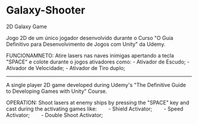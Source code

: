 # Galaxy-Shooter
2D Galaxy Game

Jogo 2D de um único jogador desenvolvido durante o Curso "O Guia Definitivo para Desenvolvimento de Jogos com Unity" da Udemy.

FUNCIONAMNETO: Atire lasers nas naves inimigas apertando a tecla "SPACE" e colote durante o jogos ativadores como:
      - Ativador de Escudo;
      - Ativador de Velocidade;
      - Ativador de Tiro duplo;
     
 ---------------------------------------------------------------------------------------------
 
A single player 2D game developed during Udemy's "The Definitive Guide to Developing Games with Unity" Course.

OPERATION: Shoot lasers at enemy ships by pressing the "SPACE" key and cast during the activating games like:
       - Shield Activator;
       - Speed Activator;
       - Double Shoot Activator;
